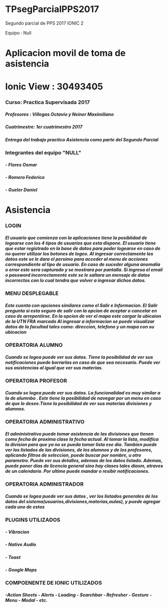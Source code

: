 # TPsegParcialPPS2017
Segundo parcial de PPS 2017 IONIC 2

Equipo : Null
    
<h1>Aplicacion movil de toma de asistencia</h1>

<h1> Ionic View : 30493405 </h1>

<h3>Curso: Practica Supervisada 2017</h3>
<h5>Profesores : Villegas Octavio y Neiner Maximiliano</h5>
<h5>Cuatrimestre: 1er cuatrimestro 2017</h5>
<h5>Entrega del trabajo practico Asistencia como parte del Segundo Parcial</h5>

<h3>Integrantes del equipo "NULL"</h3>
<h5> - Flores Osmar</h5>
<h5> - Romero Federico</h5>
<h5> - Gueler Daniel</h5>

<h1>Asistencia</h1>

<h3>LOGIN</h3>
<h5>El usuario que comienza con la aplicaciones tiene la posiblidad de logearse con los 4 tipos de usuarios que esta dispone.
    El usuario tiene que estar registrado en la base de datos para poder logearse en caso de no querer utilizar los botones de logeo.       Al ingresar correctamente los datos este se le dara el persimo para acceder al menu de acciones correspondiente al tipo de usuario.     En caso de suceder alguna anomalia o error este sera capturado y se mostrara por pantalla. Si ingresa el email o password               incorrectamente este se le saltara un mensaje de datos incorrectos con lo cual tendra que volver a ingresar dichos datos.</h5>
<h3>MENU DESPLEGABLE</h3>
<h5>Este cuenta con opciones similares como el Salir e Informacion.
    El Salir pregunta si esta seguro de salir con la opcion de aceptar o cancelar en caso de arrepentirse. En la opcion de ver el           mapa este cargar la ubicaion de la UTN FRA marcado
    Al ingresar a informacion se puede visualizar datos de la facultad tales como: direccion, telefono y un mapa con su ubicacion</h5>
<h3>OPERATORIA ALUMNO</h3>
<h5>Cuando se logea puede ver sus datos. Tiene la posibilidad de ver sus notificaciones puede borrarlas en caso de que sea
    necesario. Puede ver sus asistencias al igual que ver sus materias.</h5>
<h3>OPERATORIA PROFESOR</h3>
<h5>Cuando se logea puede ver sus datos. La funcionalidad es muy similar a la de alumnbo . Este tiene la posibilidad de navegar 
    por un menu en caso de que lo desee.Tiene la posibilidad de ver sus materias divisiones y alumnos.</h5>
<h3>OPERATORIA ADMINISTRATIVO</h3>
<h5>El administrativo puede tomar asistencia de las divisiones que tienen como fecha de proxima clase la fecha actual.
    Al tomar la lista, modifica la division para que ya no se pueda tomar lista ese dia. 
    Tambien puede ver los listados de las divisiones, de los alumnos y de los profesores, aplicando filtros de seleccion, puede
    buscar por nombre, u otro parametro.
    Puede ver sus detalles, ademas de los datos listado. 
    Ademas, puede poner dias de licencia general sino hay clases tales diasm, atraves de un calendario. 
    Por ultimo puede mandar o resibir notificaciones. </h5>
<h3>OPERATORIA ADMINISTRADOR</h3>
<h5>Cuando se logea puede ver sus datos , ver los listados generales de los datos del sistema(usuarios,divisiones,materias,aulas), 
    y puede agregar cada uno de estos</h5>

<h3>PLUGINS UTILIZADOS</h3>
<h5> - Vibracion</h5>
<h5> - Native Audio</h5>
<h5> - Toast</h5>
<h5> - Google Maps</h5>

<h3>COMPOENENTE DE IONIC UTILIZADOS</h3>

<h5>-Action Sheets
    - Alerts
    - Loading
    - Searchbar
    - Refresher
    - Gesture
    - Menu
    - Modal
    - etc.</h5>

